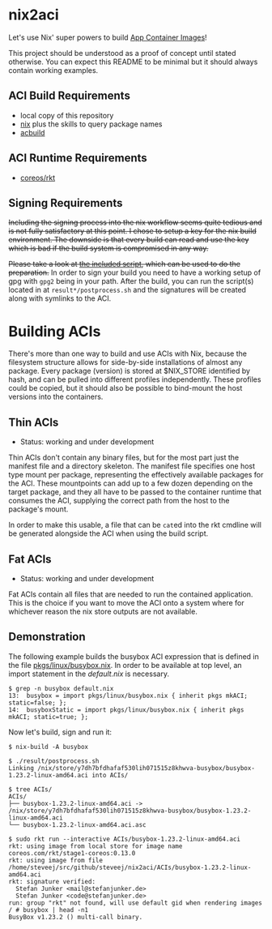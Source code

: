 # nix2aci
Let's use Nix' super powers to build [App Container Images](http://github.com/appc/spec)!

This project should be understood as a proof of concept until stated otherwise.
You can expect this README to be minimal but it should always contain working examples.

## ACI Build Requirements
* local copy of this repository
* [nix](http://www.nixos.org/nix) plus the skills to query package names
* [acbuild](http://github.com/appc/acbuild)

## ACI Runtime Requirements
* [coreos/rkt](https://github.com/coreos/rkt/)

## Signing Requirements
~~Including the signing process into the nix workflow seems quite tedious and is not fully satisfactory at this point. I chose to setup a key for the nix build environment. The downside is that every build can read and use the key which is bad if the build system is compromised in any way.~~

~~Please take a look at [the included script](scripts/setup-gpg.sh), which can be used to do the preparation.~~
In order to sign your build you need to have a working setup of gpg with `gpg2` being in your path. After the build, you can run the script(s) located in at `result*/postprocess.sh` and the signatures will be created along with symlinks to the ACI.


# Building ACIs
There's more than one way to build and use ACIs with Nix, because the filesystem structure allows for side-by-side installations of almost any package. Every package (version) is stored at $NIX\_STORE identified by hash, and can be pulled into different profiles independently. These profiles could be copied, but it should also be possible to bind-mount the host versions into the containers.

## Thin ACIs
* Status: working and under development

Thin ACIs don't contain any binary files, but for the most part just the manifest file and a directory skeleton.
The manifest file specifies one host type mount per package, representing the effectively available packages for the ACI.
These mountpoints can add up to a few dozen depending on the target package, and they all have to be passed to the container runtime that consumes the ACI, supplying the correct path from the host to the package's mount.

In order to make this usable, a file that can be `cat`ed into the rkt cmdline will be generated alongside the ACI when using the build script.

## Fat ACIs
* Status: working and under development

Fat ACIs contain all files that are needed to run the contained application. This is the choice if you want to move the ACI onto a system where for whichever reason the nix store outputs are not available.


## Demonstration
The following example builds the busybox ACI expression that is defined in the file [pkgs/linux/busybox.nix](pkgs/linux/busybox.nix).
In order to be available at top level, an import statement in the *default.nix* is necessary.

```
$ grep -n busybox default.nix
13:  busybox = import pkgs/linux/busybox.nix { inherit pkgs mkACI; static=false; };
14:  busyboxStatic = import pkgs/linux/busybox.nix { inherit pkgs mkACI; static=true; };
```

Now let's build, sign and run it:
```
$ nix-build -A busybox

$ ./result/postprocess.sh 
Linking /nix/store/y7dh7bfdhafaf530lih071515z8khwva-busybox/busybox-1.23.2-linux-amd64.aci into ACIs/

$ tree ACIs/
ACIs/
├── busybox-1.23.2-linux-amd64.aci -> /nix/store/y7dh7bfdhafaf530lih071515z8khwva-busybox/busybox-1.23.2-linux-amd64.aci
└── busybox-1.23.2-linux-amd64.aci.asc

$ sudo rkt run --interactive ACIs/busybox-1.23.2-linux-amd64.aci
rkt: using image from local store for image name coreos.com/rkt/stage1-coreos:0.13.0
rkt: using image from file /home/steveej/src/github/steveej/nix2aci/ACIs/busybox-1.23.2-linux-amd64.aci
rkt: signature verified:
  Stefan Junker <mail@stefanjunker.de>
  Stefan Junker <code@stefanjunker.de>
run: group "rkt" not found, will use default gid when rendering images
/ # busybox | head -n1
BusyBox v1.23.2 () multi-call binary.
```
